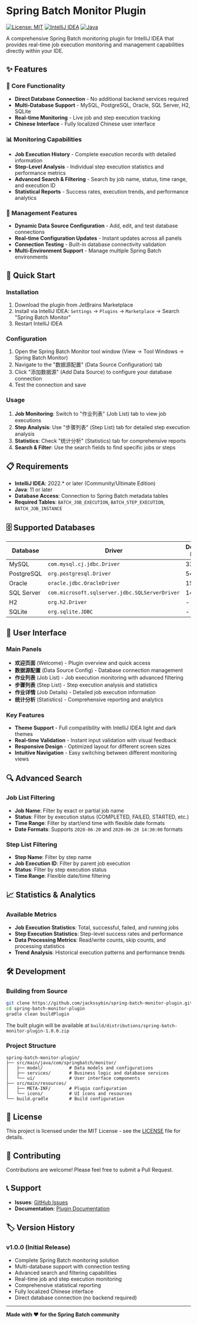 # Spring Batch Monitor Plugin

[![License: MIT](https://img.shields.io/badge/License-MIT-yellow.svg)](https://opensource.org/licenses/MIT)
[![IntelliJ IDEA](https://img.shields.io/badge/IntelliJ%20IDEA-2022.*+-blue.svg)](https://www.jetbrains.com/idea/)
[![Java](https://img.shields.io/badge/Java-11+-orange.svg)](https://openjdk.java.net/)

A comprehensive Spring Batch monitoring plugin for IntelliJ IDEA that provides real-time job execution monitoring and management capabilities directly within your IDE.

## ✨ Features

### 🎯 Core Functionality
- **Direct Database Connection** - No additional backend services required
- **Multi-Database Support** - MySQL, PostgreSQL, Oracle, SQL Server, H2, SQLite
- **Real-time Monitoring** - Live job and step execution tracking
- **Chinese Interface** - Fully localized Chinese user interface

### 📊 Monitoring Capabilities
- **Job Execution History** - Complete execution records with detailed information
- **Step-Level Analysis** - Individual step execution statistics and performance metrics
- **Advanced Search & Filtering** - Search by job name, status, time range, and execution ID
- **Statistical Reports** - Success rates, execution trends, and performance analytics

### 🔧 Management Features
- **Dynamic Data Source Configuration** - Add, edit, and test database connections
- **Real-time Configuration Updates** - Instant updates across all panels
- **Connection Testing** - Built-in database connectivity validation
- **Multi-Environment Support** - Manage multiple Spring Batch environments

## 🚀 Quick Start

### Installation
1. Download the plugin from JetBrains Marketplace
2. Install via IntelliJ IDEA: `Settings` → `Plugins` → `Marketplace` → Search "Spring Batch Monitor"
3. Restart IntelliJ IDEA

### Configuration
1. Open the Spring Batch Monitor tool window (View → Tool Windows → Spring Batch Monitor)
2. Navigate to the "数据源配置" (Data Source Configuration) tab
3. Click "添加数据源" (Add Data Source) to configure your database connection
4. Test the connection and save

### Usage
1. **Job Monitoring**: Switch to "作业列表" (Job List) tab to view job executions
2. **Step Analysis**: Use "步骤列表" (Step List) tab for detailed step execution analysis
3. **Statistics**: Check "统计分析" (Statistics) tab for comprehensive reports
4. **Search & Filter**: Use the search fields to find specific jobs or steps

## 📋 Requirements

- **IntelliJ IDEA**: 2022.* or later (Community/Ultimate Edition)
- **Java**: 11 or later
- **Database Access**: Connection to Spring Batch metadata tables
- **Required Tables**: `BATCH_JOB_EXECUTION`, `BATCH_STEP_EXECUTION`, `BATCH_JOB_INSTANCE`

## 🗄️ Supported Databases

| Database | Driver | Default Port |
|----------|--------|--------------|
| MySQL | `com.mysql.cj.jdbc.Driver` | 3306 |
| PostgreSQL | `org.postgresql.Driver` | 5432 |
| Oracle | `oracle.jdbc.OracleDriver` | 1521 |
| SQL Server | `com.microsoft.sqlserver.jdbc.SQLServerDriver` | 1433 |
| H2 | `org.h2.Driver` | - |
| SQLite | `org.sqlite.JDBC` | - |

## 🎨 User Interface

### Main Panels
- **欢迎页面** (Welcome) - Plugin overview and quick access
- **数据源配置** (Data Source Config) - Database connection management
- **作业列表** (Job List) - Job execution monitoring with advanced filtering
- **步骤列表** (Step List) - Step execution analysis and statistics
- **作业详情** (Job Details) - Detailed job execution information
- **统计分析** (Statistics) - Comprehensive reporting and analytics

### Key Features
- **Theme Support** - Full compatibility with IntelliJ IDEA light and dark themes
- **Real-time Validation** - Instant input validation with visual feedback
- **Responsive Design** - Optimized layout for different screen sizes
- **Intuitive Navigation** - Easy switching between different monitoring views

## 🔍 Advanced Search

### Job List Filtering
- **Job Name**: Filter by exact or partial job name
- **Status**: Filter by execution status (COMPLETED, FAILED, STARTED, etc.)
- **Time Range**: Filter by start/end time with flexible date formats
- **Date Formats**: Supports `2020-06-20` and `2020-06-20 14:30:00` formats

### Step List Filtering
- **Step Name**: Filter by step name
- **Job Execution ID**: Filter by parent job execution
- **Status**: Filter by step execution status
- **Time Range**: Flexible date/time filtering

## 📈 Statistics & Analytics

### Available Metrics
- **Job Execution Statistics**: Total, successful, failed, and running jobs
- **Step Execution Statistics**: Step-level success rates and performance
- **Data Processing Metrics**: Read/write counts, skip counts, and processing statistics
- **Trend Analysis**: Historical execution patterns and performance trends

## 🛠️ Development

### Building from Source
```bash
git clone https://github.com/jackssybin/spring-batch-monitor-plugin.git
cd spring-batch-monitor-plugin
gradle clean buildPlugin
```

The built plugin will be available at `build/distributions/spring-batch-monitor-plugin-1.0.0.zip`

### Project Structure
```
spring-batch-monitor-plugin/
├── src/main/java/com/springbatch/monitor/
│   ├── model/          # Data models and configurations
│   ├── services/       # Business logic and database services
│   └── ui/             # User interface components
├── src/main/resources/
│   ├── META-INF/       # Plugin configuration
│   └── icons/          # UI icons and resources
└── build.gradle        # Build configuration
```

## 📝 License

This project is licensed under the MIT License - see the [LICENSE](LICENSE) file for details.

## 🤝 Contributing

Contributions are welcome! Please feel free to submit a Pull Request.

## 📞 Support

- **Issues**: [GitHub Issues](https://github.com/jackssybin/spring-batch-monitor-plugin/issues)
- **Documentation**: [Plugin Documentation](https://github.com/jackssybin/spring-batch-monitor-plugin/wiki)

## 🏷️ Version History

### v1.0.0 (Initial Release)
- Complete Spring Batch monitoring solution
- Multi-database support with connection testing
- Advanced search and filtering capabilities
- Real-time job and step execution monitoring
- Comprehensive statistical reporting
- Fully localized Chinese interface
- Direct database connection (no backend required)

---

**Made with ❤️ for the Spring Batch community**
